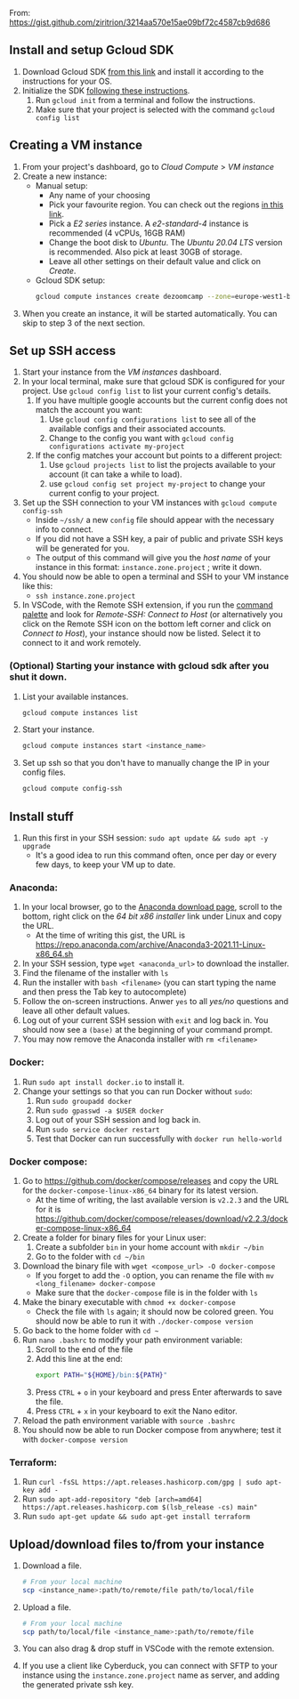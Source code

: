 From: https://gist.github.com/ziritrion/3214aa570e15ae09bf72c4587cb9d686

## Install and setup Gcloud SDK

1. Download Gcloud SDK [from this link](https://cloud.google.com/sdk/docs/install) and install it according to the instructions for your OS.
1. Initialize the SDK [following these instructions](https://cloud.google.com/sdk/docs/quickstart).
    1. Run `gcloud init` from a terminal and follow the instructions.
    1. Make sure that your project is selected with the command `gcloud config list`

## Creating a VM instance

1. From your project's dashboard, go to _Cloud Compute_ > _VM instance_
1. Create a new instance:
    * Manual setup:
        * Any name of your choosing
        * Pick your favourite region. You can check out the regions [in this link](https://cloud.google.com/about/locations).
        * Pick a _E2 series_ instance. A _e2-standard-4_ instance is recommended (4 vCPUs, 16GB RAM)
        * Change the boot disk to _Ubuntu_. The _Ubuntu 20.04 LTS_ version is recommended. Also pick at least 30GB of storage.
        * Leave all other settings on their default value and click on _Create_.
    * Gcloud SDK setup:
        ```sh
        gcloud compute instances create dezoomcamp --zone=europe-west1-b --image-family=ubuntu-2004-lts --image-project=ubuntu-os-cloud --machine-type=e2-standard-4 --boot-disk-size=30GB
        ```
1. When you create an instance, it will be started automatically. You can skip to step 3 of the next section.

## Set up SSH access

1. Start your instance from the _VM instances_ dashboard.
1. In your local terminal, make sure that gcloud SDK is configured for your project. Use `gcloud config list` to list your current config's details.
    1. If you have multiple google accounts but the current config does not match the account you want:
        1. Use `gcloud config configurations list` to see all of the available configs and their associated accounts.
        1. Change to the config you want with `gcloud config configurations activate my-project`
    1. If the config matches your account but points to a different project:
        1. Use `gcloud projects list` to list the projects available to your account (it can take a while to load).
        1. use `gcloud config set project my-project` to change your current config to your project.
3. Set up the SSH connection to your VM instances with `gcloud compute config-ssh`
    * Inside `~/ssh/` a new `config` file should appear with the necessary info to connect.
    * If you did not have a SSH key, a pair of public and private SSH keys will be generated for you.
    * The output of this command will give you the _host name_ of your instance in this format: `instance.zone.project` ; write it down.
4. You should now be able to open a terminal and SSH to your VM instance like this:
   * `ssh instance.zone.project`
5. In VSCode, with the Remote SSH extension, if you run the [command palette](https://code.visualstudio.com/docs/getstarted/userinterface#_command-palette) and look for _Remote-SSH: Connect to Host_ (or alternatively you click on the Remote SSH icon on the bottom left corner and click on _Connect to Host_), your instance should now be listed. Select it to connect to it and work remotely.

### (Optional) Starting your instance with gcloud sdk after you shut it down.

1. List your available instances.
    ```sh
    gcloud compute instances list
    ```
2. Start your instance.
    ```sh
    gcloud compute instances start <instance_name>
    ```
3. Set up ssh so that you don't have to manually change the IP in your config files.
    ```sh
    gcloud compute config-ssh
    ```

## Install stuff

1. Run this first in your SSH session: `sudo apt update && sudo apt -y upgrade`
    * It's a good idea to run this command often, once per day or every few days, to keep your VM up to date.
### Anaconda:
1. In your local browser, go to the [Anaconda download page](https://www.anaconda.com/products/individual), scroll to the bottom, right click on the _64 bit x86 installer_ link under Linux and copy the URL.
    * At the time of writing this gist, the URL is https://repo.anaconda.com/archive/Anaconda3-2021.11-Linux-x86_64.sh
1. In your SSH session, type `wget <anaconda_url>` to download the installer.
1. Find the filename of the installer with `ls`
1. Run the installer with `bash <filename>` (you can start typing the name and then press the Tab key to autocomplete)
1. Follow the on-screen instructions. Anwer `yes` to all _yes/no_ questions and leave all other default values.
1. Log out of your current SSH session with `exit` and log back in. You should now see a `(base)` at the beginning of your command prompt.
1. You may now remove the Anaconda installer with `rm <filename>`
### Docker:
1. Run `sudo apt install docker.io` to install it.
1. Change your settings so that you can run Docker without `sudo`:
    1. Run `sudo groupadd docker`
    1. Run `sudo gpasswd -a $USER docker`
    1. Log out of your SSH session and log back in.
    1. Run `sudo service docker restart`
    1. Test that Docker can run successfully with `docker run hello-world`
### Docker compose:
1. Go to https://github.com/docker/compose/releases and copy the URL for the  `docker-compose-linux-x86_64` binary for its latest version.
    * At the time of writing, the last available version is `v2.2.3` and the URL for it is https://github.com/docker/compose/releases/download/v2.2.3/docker-compose-linux-x86_64
1. Create a folder for binary files for your Linux user:
    1. Create a subfolder `bin` in your home account with `mkdir ~/bin`
    1. Go to the folder with `cd ~/bin`
1. Download the binary file with `wget <compose_url> -O docker-compose`
    * If you forget to add the `-O` option, you can rename the file with `mv <long_filename> docker-compose`
    * Make sure that the `docker-compose` file is in the folder with `ls`
1. Make the binary executable with `chmod +x docker-compose`
    * Check the file with `ls` again; it should now be colored green. You should now be able to run it with `./docker-compose version`
1. Go back to the home folder with `cd ~`
1. Run `nano .bashrc` to modify your path environment variable:
    1. Scroll to the end of the file
    1. Add this line at the end:
        ```bash
        export PATH="${HOME}/bin:${PATH}"
        ```
    1. Press `CTRL` + `o` in your keyboard and press Enter afterwards to save the file.
    1. Press `CTRL` + `x` in your keyboard to exit the Nano editor.
1. Reload the path environment variable with `source .bashrc`
1. You should now be able to run Docker compose from anywhere; test it with `docker-compose version`
### Terraform:
1. Run `curl -fsSL https://apt.releases.hashicorp.com/gpg | sudo apt-key add -`
1. Run `sudo apt-add-repository "deb [arch=amd64] https://apt.releases.hashicorp.com $(lsb_release -cs) main"`
1. Run `sudo apt-get update && sudo apt-get install terraform`

## Upload/download files to/from your instance

1. Download a file.
    ```sh
    # From your local machine
    scp <instance_name>:path/to/remote/file path/to/local/file
    ```

1. Upload a file.
    ```sh
    # From your local machine
    scp path/to/local/file <instance_name>:path/to/remote/file
    ```

1. You can also drag & drop stuff in VSCode with the remote extension.

1. If you use a client like Cyberduck, you can connect with SFTP to your instance using the `instance.zone.project` name as server, and adding the generated private ssh key.